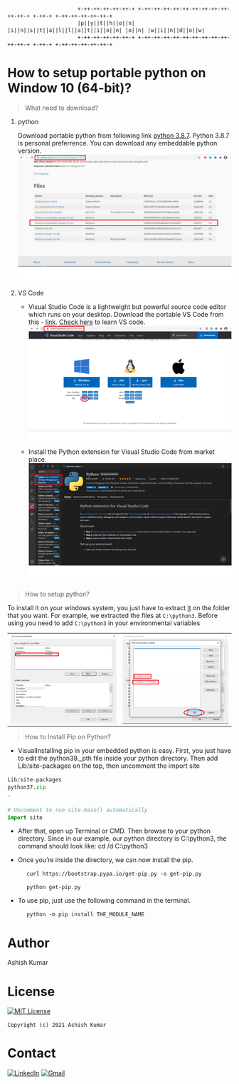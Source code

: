                           +-++-++-++-++-++-+ +-++-++-++-++-++-++-++-++-++-++-++-+ +-++-+ +-++-++-++-++-++-+
                          |p||y||t||h||o||n| |i||n||s||t||a||l||l||a||t||i||o||n| |o||n| |w||i||n||d||o||w|
                          +-++-++-++-++-++-+ +-++-++-++-++-++-++-++-++-++-++-++-+ +-++-+ +-++-++-++-++-++-+
# How to setup portable python on Window 10 (64-bit)?
> What need to download?
1. python

   Download portable python from following link [python 3.8.7](https://www.python.org/ftp/python/3.8.7/python-3.8.7-embed-amd64.zip). Python 3.8.7 is personal preferrence. You can download any embeddable python version.
   [![python 3.8.7](./img/pythonLink.png)](https://www.python.org/ftp/python/3.8.7/python-3.8.7-embed-amd64.zip)


2. VS Code 
   
   -  Visual Studio Code is a lightweight but powerful source code editor which runs on your desktop. Download the portable VS Code from this -   [link](https://code.visualstudio.com/Download#). [Check here](https://code.visualstudio.com/docs/introvideos/overview) to learn VS code.![VS -  code](./img/VScodeLink.png)
   -  Install the Python extension for Visual Studio Code from market place.![python extension](./img/pythonExtension.png)

> How to setup python?

To install it on your windows system, you just have to extract [it](https://www.python.org/ftp/python/3.8.7/python-3.8.7-embed-amd64.zip) on the folder that you want. For example, we extracted the files at `C:\python3`. Before using you need to add `C:\python3` in your environmental variables

| | |
|---|---|
|<img src="./img/path1.PNG" width="700" height="200">|<img src="./img/path2.PNG" width="700" height="200">|

> How to Install Pip on Python?

-  VisualInstalling pip in your embedded python is easy. First, you just have to edit the python39._pth file inside your python directory. Then add Lib/site-packages on the top, then uncomment the import site
```python
Lib/site-packages
python37.zip
.

# Uncomment to run site.main() automatically
import site
```

-  After that, open up Terminal or CMD. Then browse to your python directory. Since in our example, our python directory is C:\python3, the command should look like:
      cd /d C:\python3

-  Once you’re inside the directory, we can now install the pip.
```
      curl https://bootstrap.pypa.io/get-pip.py -o get-pip.py
```
```
      python get-pip.py
```
-  To use pip, just use the following command in the terminal. 
```
      python -m pip install THE_MODULE_NAME
```

# Author
Ashish Kumar

# License
[![MIT License](https://img.shields.io/github/license/ashishcssom/How-to-set-up-python-on-Window-10.svg?style=flat-square&colorB=C62121)](https://github.com/ashishcssom/How-to-set-up-python-on-Window-10/blob/main/LICENSE)
```
Copyright (c) 2021 Ashish Kumar
```

# Contact
[![LinkedIn](https://img.shields.io/badge/-Ashish%20Kumar-blue?style=social&logo=Linkedin&logoColor=blue&link=https://www.linkedin.com/in/ashishk766/)](https://www.linkedin.com/in/ashishk766/) 
[![Gmail](https://img.shields.io/badge/-Ashish%20Kumar-c14438?style=social&logo=Gmail&logoColor=red&link=mailto:ashish.krb7@gmail.com)](mailto:ashish.krb7@gmail.com) 
